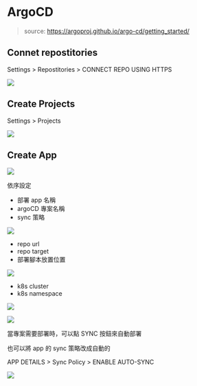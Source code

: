 # ArgoCD

> source: https://argoproj.github.io/argo-cd/getting_started/

## Connet repostitories

Settings > Repostitories > CONNECT REPO USING HTTPS

![](https://i.imgur.com/Y4xfTZn.png)

## Create Projects

Settings > Projects

![](https://i.imgur.com/XASTmNm.png)

## Create App

![](https://i.imgur.com/1fSC96n.png)

依序設定

- 部署 app 名稱
- argoCD 專案名稱
- sync 策略

![](https://i.imgur.com/2UJzDmu.png)

- repo url
- repo target
- 部署腳本放置位置

![](https://i.imgur.com/DPx9NuH.png)

- k8s cluster
- k8s namespace

![](https://i.imgur.com/Ca2cyhv.png)

![](https://i.imgur.com/2b8E6ur.png)

當專案需要部署時，可以點 SYNC 按鈕來自動部署

也可以將 app 的 sync 策略改成自動的

APP DETAILS > Sync Policy > ENABLE AUTO-SYNC

![](https://i.imgur.com/MPYopsw.png)

